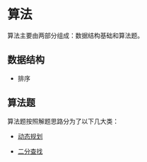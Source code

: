 # 算法

算法主要由两部分组成：数据结构基础和算法题。

## 数据结构

* 排序



## 算法题

算法题按照解题思路分为了以下几大类：

* [动态规划](leetcode/dp/)

* [二分查找](leetcode/binsearch/)

